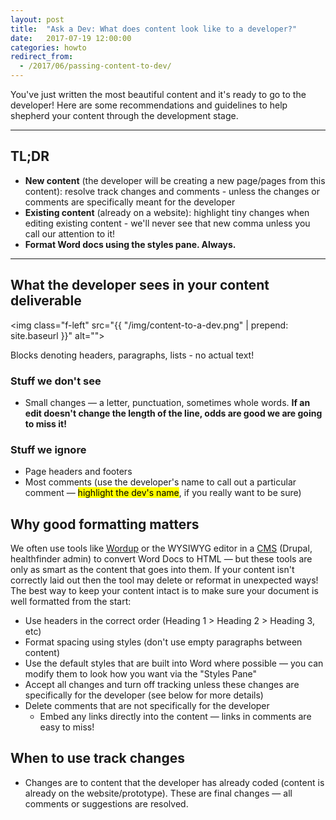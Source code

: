 ```yaml
---
layout: post
title:  "Ask a Dev: What does content look like to a developer?"
date:   2017-07-19 12:00:00
categories: howto
redirect_from:
  - /2017/06/passing-content-to-dev/
---
```


You've just written the most beautiful content and it's ready to go to the developer! Here are some recommendations and guidelines to help shepherd your content through the development stage.

___
## TL;DR
* **New content** (the developer will be creating a new page/pages from this content): resolve track changes and comments - unless the changes or comments are specifically meant for the developer
* **Existing content** (already on a website): highlight tiny changes when editing existing content - we'll never see that new comma unless you call our attention to it!
* **Format Word docs using the styles pane. Always.**

___

## What the developer sees in your content deliverable
<img class="f-left" src="{{ "/img/content-to-a-dev.png" | prepend: site.baseurl }}" alt="">
<div class="clearfix">Blocks denoting headers, paragraphs, lists - no actual text!</div>

### Stuff we don't see
* Small changes &mdash; a letter, punctuation, sometimes whole words.
**If an edit doesn't change the length of the line, odds are good we are going to miss it!**

### Stuff we ignore
* Page headers and footers
* Most comments (use the developer's name to call out a particular comment &mdash; <mark>highlight the dev's name</mark>, if you really want to be sure)

## Why good formatting matters
We often use tools like [Wordup](https://communicatehealth.github.io/wordup/) or the WYSIWYG editor in a [CMS](https://en.wikipedia.org/wiki/Content_management_system) (Drupal, healthfinder admin) to convert Word Docs to HTML &mdash; but these tools are only as smart as the content that goes into them. If your content isn't correctly laid out then the tool may delete or reformat in unexpected ways! The best way to keep your content intact is to make sure your document is well formatted from the start:
* Use headers in the correct order (Heading 1 > Heading 2 > Heading 3, etc)
* Format spacing using styles (don't use empty paragraphs between content)
* Use the default styles that are built into Word where possible &mdash; you can modify them to look how you want via the "Styles Pane"
* Accept all changes and turn off tracking unless these changes are specifically for the developer (see below for more details)
* Delete comments that are not specifically for the developer
  * Embed any links directly into the content &mdash; links in comments are easy to miss!

## When to use track changes
* Changes are to content that the developer has already coded (content is already on the website/prototype). These are final changes &mdash; all comments or suggestions are resolved.
